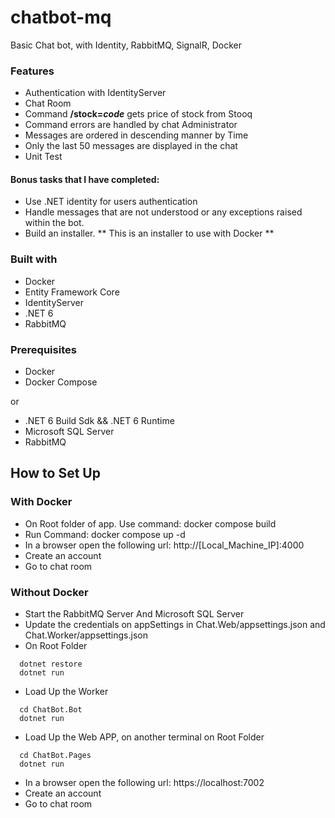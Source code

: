 # chatbot-mq

Basic Chat bot, with Identity, RabbitMQ, SignalR, Docker

### Features

- Authentication with IdentityServer
- Chat Room
- Command **/stock=_code_** gets price of stock from Stooq
- Command errors are handled by chat Administrator
- Messages are ordered in descending manner by Time
- Only the last 50 messages are displayed in the chat
- Unit Test

#### Bonus tasks that I have completed:

- Use .NET identity for users authentication
- Handle messages that are not understood or any exceptions raised within the bot.
- Build an installer. ** This is an installer to use with Docker **

### Built with

- Docker
- Entity Framework Core
- IdentityServer
- .NET 6
- RabbitMQ

### Prerequisites

- Docker
- Docker Compose

or

- .NET 6 Build Sdk && .NET 6 Runtime
- Microsoft SQL Server
- RabbitMQ

## How to Set Up

### With Docker

- On Root folder of app. Use command: docker compose build
- Run Command: docker compose up -d
- In a browser open the following url: http://[Local_Machine_IP]:4000
- Create an account
- Go to chat room

### Without Docker

- Start the RabbitMQ Server And Microsoft SQL Server
- Update the credentials on appSettings in Chat.Web/appsettings.json and Chat.Worker/appsettings.json
- On Root Folder

```
  dotnet restore
  dotnet run
```

- Load Up the Worker

```
  cd ChatBot.Bot
  dotnet run
```

- Load Up the Web APP, on another terminal on Root Folder

```
  cd ChatBot.Pages
  dotnet run
```

- In a browser open the following url: https://localhost:7002
- Create an account
- Go to chat room
